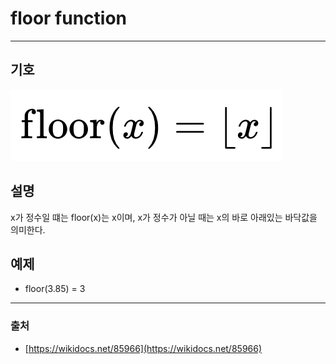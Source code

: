 # floor function
---
## 기호

<img src = 'image/2021_06_14_01.png'>

## 설명

x가 정수일 떄는 floor(x)는 x이며, x가 정수가 아닐 때는 x의 바로 아래있는 바닥값을 의미한다.

## 예제

- floor(3.85) = 3

---

### 출처

- [https://wikidocs.net/85966](https://wikidocs.net/85966)
